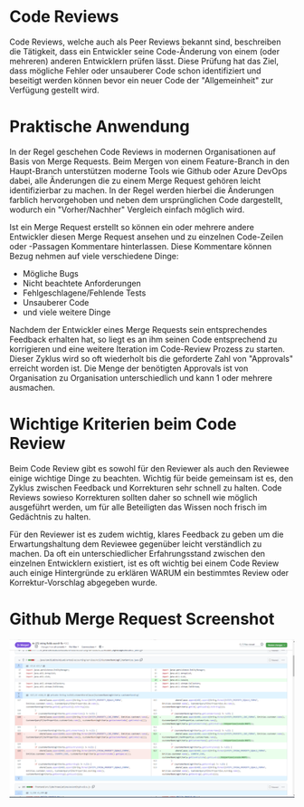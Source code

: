 # Code Reviews

Code Reviews, welche auch als Peer Reviews bekannt sind, beschreiben die Tätigkeit, dass ein Entwickler seine Code-Änderung von einem (oder mehreren) anderen Entwicklern prüfen lässt. Diese Prüfung hat das Ziel, dass mögliche Fehler oder unsauberer Code schon identifiziert und beseitigt werden können bevor ein neuer Code der "Allgemeinheit" zur Verfügung gestellt wird.

# Praktische Anwendung

In der Regel geschehen Code Reviews in modernen Organisationen auf Basis von Merge Requests. Beim Mergen von einem Feature-Branch in den Haupt-Branch unterstützen moderne Tools wie Github oder Azure DevOps dabei, alle Änderungen die zu einem Merge Request gehören leicht identifizierbar zu machen.
In der Regel werden hierbei die Änderungen farblich hervorgehoben und neben dem ursprünglichen Code dargestellt, wodurch ein "Vorher/Nachher" Vergleich einfach möglich wird.

Ist ein Merge Request erstellt so können ein oder mehrere andere Entwickler diesen Merge Request ansehen und zu einzelnen Code-Zeilen oder -Passagen Kommentare hinterlassen.
Diese Kommentare können Bezug nehmen auf viele verschiedene Dinge:

- Mögliche Bugs
- Nicht beachtete Anforderungen
- Fehlgeschlagene/Fehlende Tests
- Unsauberer Code
- und viele weitere Dinge

Nachdem der Entwickler eines Merge Requests sein entsprechendes Feedback erhalten hat, so liegt es an ihm seinen Code entsprechend zu korrigieren und eine weitere Iteration im Code-Review Prozess zu starten. Dieser Zyklus wird so oft wiederholt bis die geforderte Zahl von "Approvals" erreicht worden ist. Die Menge der benötigten Approvals ist von Organisation zu Organisation unterschiedlich und kann 1 oder mehrere ausmachen.

# Wichtige Kriterien beim Code Review

Beim Code Review gibt es sowohl für den Reviewer als auch den Reviewee einige wichtige Dinge zu beachten.
Wichtig für beide gemeinsam ist es, den Zyklus zwischen Feedback und Korrekturen sehr schnell zu halten. Code Reviews sowieso Korrekturen sollten daher so schnell wie möglich ausgeführt werden, um für alle Beteiligten das Wissen noch frisch im Gedächtnis zu halten.

Für den Reviewer ist es zudem wichtig, klares Feedback zu geben um die Erwartungshaltung dem Reviewee gegenüber leicht verständlich zu machen. Da oft ein unterschiedlicher Erfahrungsstand zwischen den einzelnen Entwicklern existiert, ist es oft wichtig bei einem Code Review auch einige Hintergründe zu erklären WARUM ein bestimmtes Review oder Korrektur-Vorschlag abgegeben wurde.

# Github Merge Request Screenshot

![Github Screenshot](/img/github-mr.png)
